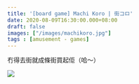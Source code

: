 ```yaml
---
title: '[board game] Machi Koro | 街コロ'
date: 2020-08-09T16:30:00.000+08:00
draft: false
images: ["/images/machikoro.jpg"]
tags : [amusement - games]
---
```


冇得去街就成條街買起佢（哈～）

![](/images/machkoro.jpg)


